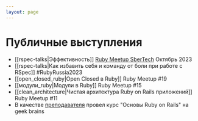 ```yaml
---
layout: page
---
```


# Публичные выступления

* [[rspec-talks|Эффективность]] [Ruby Meetup SberTech](https://sbermarket.timepad.ru/event/2625382/) Октябрь 2023
* [[rspec-talks|Как избавить себя и команду от боли при работе с RSpec]] #RubyRussia2023
* [[open_closed_ruby|Open Closed в Ruby]] Ruby Meetup #19
* [[модули_ruby|Модули в Ruby]] Ruby Meetup #15
* [[clean_architecture|Чистая архитектура Ruby on Rails приложений]] Ruby Meetup #11
* В качестве [преподавателя](https://gb.ru/users/teachers/4232465) провел курс "Основы Ruby on Rails" на geek brains
